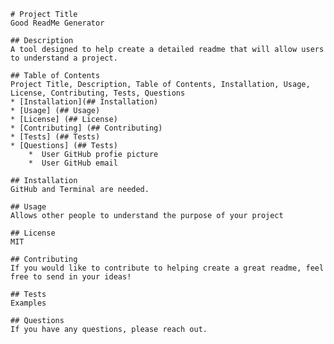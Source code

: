 
    # Project Title
    Good ReadMe Generator

    ## Description
    A tool designed to help create a detailed readme that will allow users to understand a project.

    ## Table of Contents
    Project Title, Description, Table of Contents, Installation, Usage, License, Contributing, Tests, Questions
    * [Installation](## Installation)
    * [Usage] (## Usage)
    * [License] (## License)
    * [Contributing] (## Contributing)
    * [Tests] (## Tests)
    * [Questions] (## Tests)
        *  User GitHub profie picture
        *  User GitHub email
    
    ## Installation
    GitHub and Terminal are needed.

    ## Usage
    Allows other people to understand the purpose of your project

    ## License
    MIT

    ## Contributing
    If you would like to contribute to helping create a great readme, feel free to send in your ideas!

    ## Tests
    Examples

    ## Questions
    If you have any questions, please reach out.
    